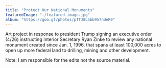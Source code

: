 ```yaml
---
title: "Protect Our National Monuments"
featuredImage: "./featured-image.jpg" 
album: "https://goo.gl/photos/pTTJ8L5bb957nUeR9"
---
```

Art project in response to president Trump signing an executive order (4/26) instructing Interior Secretary Ryan Zinke to review any national monument created since Jan. 1, 1996, that spans at least 100,000 acres to open up more federal land to drilling, mining and other development.

Note: I am responsible for the edits not the source material.
